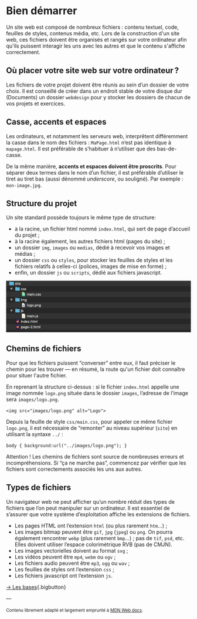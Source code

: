 # Bien démarrer

Un site web est composé de nombreux fichiers : contenu textuel, code, feuilles de styles, contenus média, etc. Lors de la construction d'un site web, ces fichiers doivent être organisés et rangés sur votre ordinateur afin qu'ils puissent interagir les uns avec les autres et que le contenu s'affiche correctement.

## Où placer votre site web sur votre ordinateur ?

Les fichiers de votre projet doivent être réunis au sein d’un dossier de votre choix. Il est conseillé de créer dans un endroit stable de votre disque dur (Documents) un dossier `webdesign` pour y stocker les dossiers de chacun de vos projets et exercices.

## Casse, accents et espaces

Les ordinateurs, et notamment les serveurs web, interprêtent différemment la casse dans le nom des fichiers : `MaPage.html` n’est pas identique à `mapage.html`. Il est préférable de s’habituer à n’utiliser que des bas-de-casse.

De la même manière, <strong class="blink">accents et espaces doivent être proscrits</strong>. Pour séparer deux termes dans le nom d’un fichier, il est préférable d’utiliser le tiret au tiret bas (aussi dénommé *underscore*, ou souligné). Par exemple : `mon-image.jpg`.

## Structure du projet

Un site standard possède toujours le même type de structure:

- à la racine, un fichier html nommé `index.html`, qui sert de page d’accueil du projet ;
- à la racine également, les autres fichiers html (pages du site) ;
- un dossier `img`, `images` ou `medias`, dédié à recevoir vos images et médias ;
- un dossier `css` ou `styles`, pour stocker les feuilles de styles et les fichiers relatifs à celles-ci (polices, images de mise en forme) ;
- enfin, un dossier `js` ou `scripts`, dédié aux fichiers javascript.

![organisation des fichiers](site.png)

## Chemins de fichiers

Pour que les fichiers puissent “converser” entre eux, il faut préciser le chemin pour les trouver — en résumé, la route qu'un fichier doit connaître pour situer l'autre fichier.

En reprenant la structure ci-dessus : si le fichier `index.html` appelle une image nommée `logo.png` située dans le dossier `images`, l’adresse de l’image sera `images/logo.png`.

```
<img src="images/logo.png" alt="Logo">
```

Depuis la feuille de style `css/main.css`, pour appeler ce même fichier `logo.png`, il est nécessaire de “remonter” au niveau supérieur (`site`) en utilisant la syntaxe `../` :

```
body { background:url("../images/logo.png"); }
```

Attention ! Les chemins de fichiers sont source de nombreuses erreurs et incompréhensions. Si “ça ne marche pas”, commencez par vérifier que les fichiers sont correctements associés les uns aux autres.

## Types de fichiers

Un navigateur web ne peut afficher qu’un nombre réduit des types de fichiers que l’on peut manipuler sur un ordinateur. Il est essentiel de s’assurer que votre système d’exploitation affiche les extensions de fichiers.

- Les pages HTML ont l’extension `html` (ou plus rarement `htm`…) ;
- Les images bitmap peuvent être `gif`, `jpg` (`jpeg`) ou `png`. On pourra également rencontrer `webp` (plus rarement `bmp`…) ; pas de `tif`, `psd`, etc. Elles doivent utiliser l’espace colorimétrique RVB (pas de CMJN).
- Les images vectorielles doivent au format `svg` ;
- Les vidéos peuvent être `mp4`, `webm` ou `ogv` ;
- Les fichiers audio peuvent être `mp3`, `ogg` ou `wav` ;
- Les feuilles de styles ont l’extension `css` ;
- Les fichiers javascript ont l’extension `js`.


[→ Les bases](../bases/){.bigbutton}

—

<small>Contenu librement adapté et largement emprunté à [MDN Web docs](https://developer.mozilla.org/fr/docs/Apprendre/).</small>

